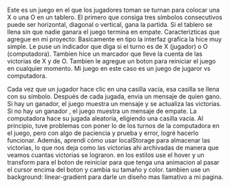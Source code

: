 Este es un juego en el que los jugadores toman se turnan para colocar una X o una O en un tablero. 
El primero que consiga tres símbolos consecutivos puede ser horizontal, diagonal o vertical, gana la partida. Si el tablero se llena sin que nadie ganara el juego termina en empate.
Caracterizticas que agregue en mi proyecto:
Basicamente en tipo la interfaz grafica la hice muy simple.
Le puse un indicador que diga si el turno es de X (jugador) o O (computadora).
Tambien hice un marcador que lleve la cuenta de las victorias de X y de O.
Tambien le agregue un boton para reiniciar el juego en cualquier momento.
Mi juego en este caso es un juego de jugaror vs computadora.

Cada vez que un jugador hace clic en una casilla vacía, esa casilla se llena con su símbolo.
Después de cada jugada, envia un mensaje de quien gano.
Si hay un ganador, el juego muestra un mensaje y se actualiza las victorias.
Si no hay un ganador , el juego muestra un mensaje de empate.
La computadora hace su jugada aleatoria, eligiendo una casilla vacía.
 Al principio, tuve problemas con poner lo de los turnos de la computadora en el juego, pero con algo de paciencia y prueba y error,
 logré hacerlo funcionar. Además, aprendí cómo usar localStorage para almacenar las victorias, lo que nos deja como las victorias ahi archivadas de manera que veamos cuantas victorias se lograron.
 en los estilos use el hover y un transform para el boton de reiniciar para que tenga una animacion al pasar el cursor encima del boton y cambia su tamaño y color.
 tambien use un background: linear-gradient para darle un diseño mas llamativo a mi pagina.
